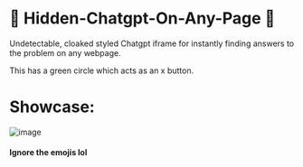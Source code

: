# 🤤 Hidden-Chatgpt-On-Any-Page 🤤

Undetectable, cloaked styled Chatgpt iframe for instantly finding answers to the problem on any webpage.

This has a green circle which acts as an x button.

# Showcase:

![image](https://github.com/Tacogamerman/Hidden-Chatgpt-On-Any-Page/assets/119009502/8823528a-2a27-40ac-b3c9-14503b335668)

#### Ignore the emojis lol
